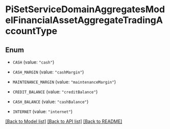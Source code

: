 # PiSetServiceDomainAggregatesModelFinancialAssetAggregateTradingAccountType

## Enum


* `CASH` (value: `"cash"`)

* `CASH_MARGIN` (value: `"cashMargin"`)

* `MAINTENANCE_MARGIN` (value: `"maintenanceMargin"`)

* `CREDIT_BALANCE` (value: `"creditBalance"`)

* `CASH_BALANCE` (value: `"cashBalance"`)

* `INTERNET` (value: `"internet"`)


[[Back to Model list]](../README.md#documentation-for-models) [[Back to API list]](../README.md#documentation-for-api-endpoints) [[Back to README]](../README.md)


